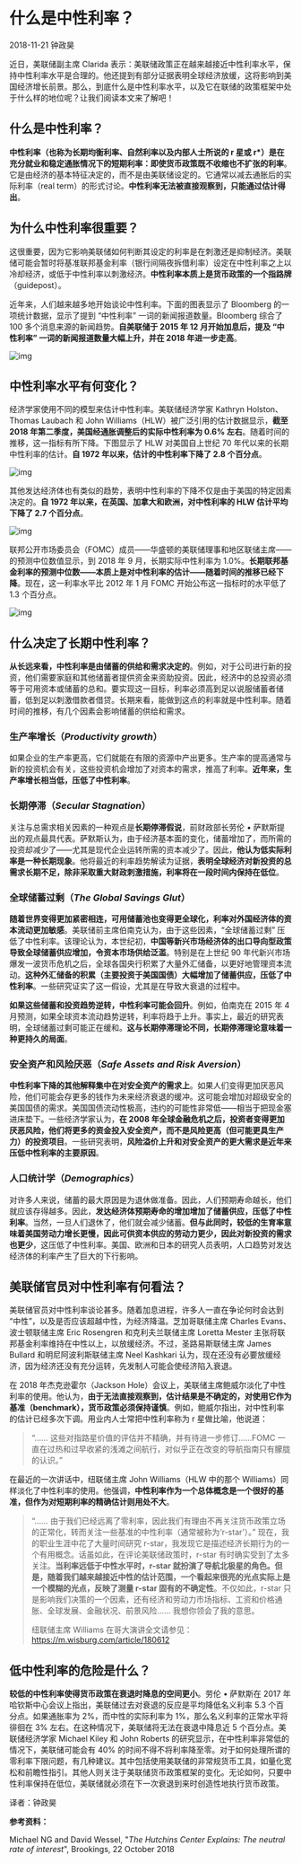 # 什么是中性利率？

2018-11-21 钟政昊

近日，美联储副主席 Clarida 表示：美联储政策正在越来越接近中性利率水平，保持中性利率水平是合理的。他还提到有部分证据表明全球经济放缓，这将影响到美国经济增长前景。那么，到底什么是中性利率水平，以及它在联储的政策框架中处于什么样的地位呢？让我们阅读本文来了解吧！

## 什么是中性利率？

**中性利率（也称为长期均衡利率、自然利率以及内部人士所说的 r 星或 r\*）是在充分就业和稳定通胀情况下的短期利率：即使货币政策既不收缩也不扩张的利率**。它是由经济的基本特征决定的，而不是由美联储设定的。它通常以减去通胀后的实际利率（real term）的形式讨论。**中性利率无法被直接观察到，只能通过估计得出**。

## 为什么中性利率很重要？

这很重要，因为它影响美联储如何判断其设定的利率是在刺激还是抑制经济。美联储可能会暂时将基准联邦基金利率（银行间隔夜拆借利率）设定在中性利率之上以冷却经济，或低于中性利率以刺激经济。**中性利率本质上是货币政策的一个指路牌**（guidepost）。

近年来，人们越来越多地开始谈论中性利率。下面的图表显示了 Bloomberg 的一项统计数据，显示了提到 “中性利率” 一词的新闻报道数量。Bloomberg 综合了 100 多个消息来源的新闻趋势。**自美联储于 2015 年 12 月开始加息后，提及 “中性利率” 一词的新闻报道数量大幅上升，并在 2018 年进一步走高**。

![img](https://rocks.wisburg.com/8cabdaa1-f8c2-4119-87da-40cb86c197ad)

## 中性利率水平有何变化？

经济学家使用不同的模型来估计中性利率。美联储经济学家 Kathryn Holston、Thomas Laubach 和 John Williams（HLW）被广泛引用的估计数据显示，**截至 2018 年第二季度，美国经通胀调整后的实际中性利率为 0.6% 左右**。随着时间的推移，这一指标有所下降。下图显示了 HLW 对美国自上世纪 70 年代以来的长期中性利率的估计。**自 1972 年以来，估计的中性利率下降了 2.8 个百分点**。

![img](https://rocks.wisburg.com/74f54ef8-c4dc-4d40-86c8-4eaa88c8fb15)

其他发达经济体也有类似的趋势，表明中性利率的下降不仅是由于美国的特定因素决定的。**自 1972 年以来，在英国、加拿大和欧洲，对中性利率的 HLW 估计平均下降了 2.7 个百分点**。

![img](https://rocks.wisburg.com/0b502c22-9665-4680-af16-1f290de7b28f)

联邦公开市场委员会（FOMC）成员——华盛顿的美联储理事和地区联储主席——的预测中位数值显示，到 2018 年 9 月，长期实际中性利率为 1.0%。**长期联邦基金利率的预测中位数——本质上是对中性利率的估计——随着时间的推移已经下降**。现在，这一利率水平比 2012 年 1 月 FOMC 开始公布这一指标时的水平低了 1.3 个百分点。

![img](https://rocks.wisburg.com/65b020dd-d47d-4744-88b2-865fb5a8e218)

## 什么决定了长期中性利率？

**从长远来看，中性利率是由储蓄的供给和需求决定的**。例如，对于公司进行新的投资，他们需要家庭和其他储蓄者提供资金来资助投资。因此，经济中的总投资必须等于可用资本或储蓄的总和。要实现这一目标，利率必须高到足以说服储蓄者储蓄，低到足以刺激借款者借贷。长期来看，能做到这点的利率就是中性利率。随着时间的推移，有几个因素会影响储蓄的供给和需求。

### 生产率增长（*Productivity growth*）

如果企业的生产率更高，它们就能在有限的资源中产出更多。生产率的提高通常与新的投资机会有关，这些投资机会增加了对资本的需求，推高了利率。**近年来，生产率增长相当低，压低了中性利率**。

### 长期停滞（*Secular Stagnation*）

关注与总需求相关因素的一种观点是**长期停滞假说**，前财政部长劳伦 • 萨默斯提出的观点最具代表。萨默斯认为，由于经济基本面的变化，储蓄增加了，而所需的投资却减少了——尤其是现代企业运转所需的资本减少了。因此，**他认为低实际利率是一种长期现象**。他将最近的利率趋势解读为证据，**表明全球经济对新投资的总需求长期不足，除非采取重大财政刺激措施，利率将在一段时间内保持在低位**。

### 全球储蓄过剩（*The Global Savings Glut*）

**随着世界变得更加紧密相连，可用储蓄池也变得更全球化，利率对外国经济体的资本流动更加敏感**。美联储前主席伯南克认为，由于这些因素，“全球储蓄过剩” 压低了中性利率。该理论认为，本世纪初，**中国等新兴市场经济体的出口导向型政策导致全球储蓄供应增加，令资本市场供给泛滥**。特别是在上世纪 90 年代新兴市场爆发一波货币危机之后，全球各国央行积累了大量外汇储备，以更好地管理资本流动。**这种外汇储备的积累（主要投资于美国国债）大幅增加了储蓄供应，压低了中性利率**。一些研究证实了这一假设，尤其是在导致大衰退的过程中。

**如果这些储蓄和投资趋势逆转，中性利率可能会回升**。例如，伯南克在 2015 年 4 月预测，如果全球资本流动趋势逆转，利率将趋于上升。事实上，最近的研究表明，全球储蓄过剩可能正在缓和。**这与长期停滞理论不同，长期停滞理论意味着一种更持久的局面**。

### 安全资产和风险厌恶（*Safe Assets and Risk Aversion*）

**中性利率下降的其他解释集中在对安全资产的需求上**。如果人们变得更加厌恶风险，他们可能会存更多的钱作为未来经济衰退的缓冲。这可能会增加对超级安全的美国国债的需求。美国国债流动性极高，违约的可能性非常低——相当于把现金塞进床垫下。一些经济学家认为，**在 2008 年全球金融危机之后，投资者变得更加厌恶风险，他们将更多的资金投入安全资产，而不是风险更高（但可能更具生产力）的投资项目**。一些研究表明，**风险溢价上升和对安全资产的更大需求是近年来压低中性利率的主要原因**。

### 人口统计学（*Demographics*）

对许多人来说，储蓄的最大原因是为退休做准备。因此，人们预期寿命越长，他们就应该存得越多。因此，**发达经济体预期寿命的增加增加了储蓄供应，压低了中性利率**。当然，一旦人们退休了，他们就会减少储蓄。**但与此同时，较低的生育率意味着美国劳动力增长更慢，因此可供资本供应的劳动力更少，因此对新投资的需求也更少**，这压低了中性利率。美国、欧洲和日本的研究人员表明，人口趋势对发达经济体的利率产生了巨大的下行影响。

## 美联储官员对中性利率有何看法？

美联储官员对中性利率谈论甚多。随着加息进程，许多人一直在争论何时会达到 “中性”，以及是否应该超越中性，为经济降温。芝加哥联储主席 Charles Evans、波士顿联储主席 Eric Rosengren 和克利夫兰联储主席 Loretta Mester 主张将联邦基金利率维持在中性以上，以放缓经济。不过，圣路易斯联储主席 James Bullard 和明尼阿波利斯联储主席 Neel Kashkari 认为，现在还没有必要放缓经济，因为经济还没有充分运转，先发制人可能会使经济陷入衰退。

在 2018 年杰克逊霍尔（Jackson Hole）会议上，美联储主席鲍威尔淡化了中性利率的使用。他认为，**由于无法直接观察到，估计结果是不确定的，对使用它作为基准（benchmark），货币政策必须保持谨慎**。例如，鲍威尔指出，对中性利率的估计已经多次下调。用业内人士常把中性利率称为 r 星做比喻，他说道：

> “…… 这些对指路星价值的评估并不精确，并有待进一步修订……FOMC 一直在过热和过早收紧的浅滩之间航行，对似乎正在改变的导航指南只有朦胧的认识。”

在最近的一次讲话中，纽联储主席 John Williams（HLW 中的那个 Williams）同样淡化了中性利率的使用。他强调，**中性利率作为一个总体概念是一个很好的基准，但作为对短期利率的精确估计则用处不大**。

> “…… 由于我们已经远离了零利率，因此我们有理由不再关注货币政策立场的正常化，转而关注一些基准的中性利率（通常被称为‘r-star’）。” 现在，我的职业生涯中花了大量时间研究 r-star，我发现它是描述经济长期行为的一个有用概念。话虽如此，在评论美联储政策时，r-star 有时确实受到了太多关注。**当利率远低于中性水平时，r-star 就扮演了导航北极星的角色。但是，随着我们越来越接近中性的估计范围，一个看起来很亮的光点实际上是一个模糊的光点，反映了测量 r-star 固有的不确定性**。不仅如此，r-star 只是影响我们决策的一个因素，还有经济和劳动力市场指标、工资和价格通胀、全球发展、金融状况、前景风险…… 我想你领会了我的意思。
>
> 纽联储主席 Williams 在哥大演讲全文请参见：<https://m.wisburg.com/article/180612>

## 低中性利率的危险是什么？

**较低的中性利率使得货币政策在衰退时降息的空间更小**。劳伦 • 萨默斯在 2017 年哈钦斯中心会议上指出，美联储过去对衰退的反应是平均降低名义利率 5.3 个百分点。如果通胀率为 2%，而中性的实际利率为 1%，那么名义利率的正常水平将徘徊在 3% 左右。在这种情况下，美联储将无法在衰退中降息近 5 个百分点。美联储经济学家 Michael Kiley 和 John Roberts 的研究显示，在中性利率非常低的情况下，美联储可能会有 40% 的时间不得不将利率降至零。对于如何处理所谓的零利率下限问题，有几种建议。其中包括使用美联储的非常规货币工具，如量化宽松和前瞻性指引。其他人则关注于美联储货币政策框架的变化。无论如何，只要中性利率保持在低位，美联储就必须在下一次衰退到来时创造性地执行货币政策。

译者：钟政昊

**参考资料：**

Michael NG and David Wessel, "*The Hutchins Center Explains: The neutral rate of interest*", Brookings, 22 October 2018